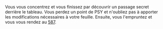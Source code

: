 Vous vous concentrez et vous finissez par découvrir un passage secret derrière le tableau. Vous perdez un point de PSY et n'oubliez pas à apporter les modifications nécessaires à votre feuille. Ensuite, vous l'empruntez et vous vous rendez au [587](587).